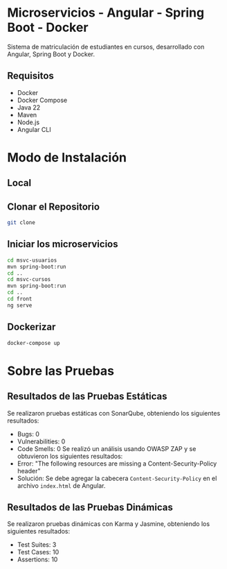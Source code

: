 # Microservicios - Angular - Spring Boot - Docker
Sistema de matriculación de estudiantes en cursos, desarrollado con Angular, Spring Boot y Docker.
## Requisitos
- Docker
- Docker Compose
- Java 22
- Maven
- Node.js
- Angular CLI

# Modo de Instalación
## Local
## Clonar el Repositorio
```bash
git clone
```
## Iniciar los microservicios
```bash
cd msvc-usuarios
mvn spring-boot:run 
cd ..
cd msvc-cursos
mvn spring-boot:run
cd ..
cd front
ng serve
```

## Dockerizar
```bash
docker-compose up
```

# Sobre las Pruebas
## Resultados de las Pruebas Estáticas
Se realizaron pruebas estáticas con SonarQube, obteniendo los siguientes resultados:
- Bugs: 0
- Vulnerabilities: 0
- Code Smells: 0
Se realizó un análisis usando OWASP ZAP y se obtuvieron los siguientes resultados:
- Error: "The following resources are missing a Content-Security-Policy header"
- Solución: Se debe agregar la cabecera `Content-Security-Policy` en el archivo `index.html` de Angular.

## Resultados de las Pruebas Dinámicas
Se realizaron pruebas dinámicas con Karma y Jasmine, obteniendo los siguientes resultados:
- Test Suites: 3
- Test Cases: 10
- Assertions: 10